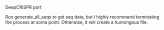 DeepCRISPR port

Run generate_all_seqs to get seq data, but I highly recommend terminating the process at some point. Otherwise, it will create a humongous file.